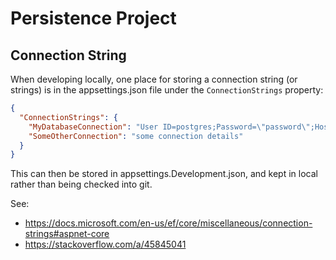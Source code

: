 # Persistence Project

## Connection String

When developing locally, one place for storing a connection string (or strings) is in the appsettings.json
file under the `ConnectionStrings` property:
```json
{
  "ConnectionStrings": {
    "MyDatabaseConnection": "User ID=postgres;Password=\"password\";Host=localhost;Port=5432;Database=my_db;",
    "SomeOtherConnection": "some connection details"
  }
}
```

This can then be stored in appsettings.Development.json, and kept in local rather than being checked into git.

See:
- https://docs.microsoft.com/en-us/ef/core/miscellaneous/connection-strings#aspnet-core
- https://stackoverflow.com/a/45845041
